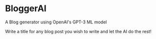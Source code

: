 # BloggerAI
A Blog generator using OpenAI's GPT-3 ML model

Write a title for any blog post you wish to write and let the AI do the rest!
